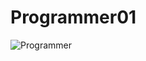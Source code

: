 # Programmer01

![Programmer](https://user-images.githubusercontent.com/74009193/98468222-160f8580-220c-11eb-916f-04d2aa9f6211.jpg)
